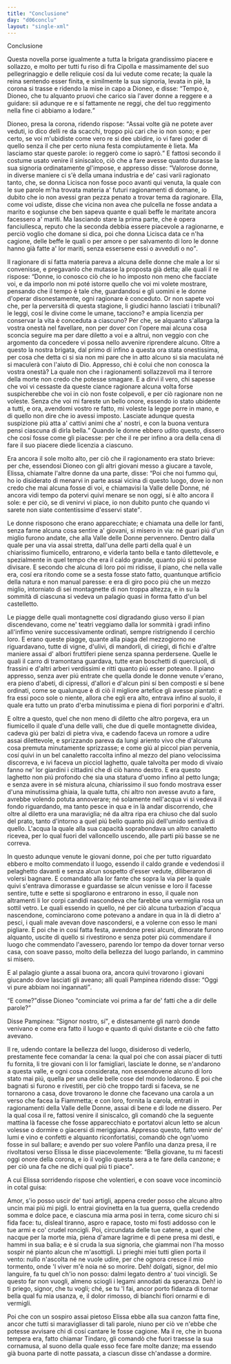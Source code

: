 ```yaml
---
title: "Conclusione"
day: "d06conclu"
layout: "single-xml"
---
```

<div id="d06conclu" type="conclusion" who="author">
<head>Conclusione</head>
<p>
<milestone id="p06970001"/>Questa novella porse igualmente a tutta la brigata grandissimo piacere e sollazzo, e molto per tutti fu riso di 
          <name persref="fratecipolla" type="person">fra Cipolla</name> e massimamente del suo pellegrinaggio e delle reliquie cosí da lui vedute come recate; la quale la 
          <name persref="elissa" type="person">reina</name> sentendo esser finita, e similmente la sua signoria, levata in piè, la corona si trasse e ridendo la mise in capo a 
          <name persref="dioneo" type="person">Dioneo</name>, e disse: 
          <milestone id="p06970002"/>
<q direct="unspecified" who="elissa">Tempo è, 
          <name persref="dioneo" type="person">Dioneo</name>, che tu alquanto pruovi che carico sia l'aver donne a reggere e a guidare: sii adunque re e sí fattamente ne reggi, che del tuo reggimento nella fine ci abbiamo a lodare.</q></p>
<p>
<milestone id="p06970003"/>
<name persref="dioneo" type="person">Dioneo</name>, presa la corona, ridendo rispose: 
          <q direct="unspecified" who="dioneo">Assai volte già ne potete aver veduti, io dico delli re da scacchi, troppo piú cari che io non sono; e per certo, se voi m'ubidiste come vero re si dee ubidire, io vi farei goder di quello senza il che per certo niuna festa compiutamente è lieta. Ma lasciamo star queste parole: io reggerò come io saprò.</q>
<milestone id="p06970004"/>E fattosi secondo il costume usato venire il siniscalco, ciò che a fare avesse quanto durasse la sua signoria ordinatamente gl'impose, e appresso disse: 
          <q direct="unspecified" who="dioneo">Valorose donne, in diverse maniere ci s'è della umana industria e de' casi varii ragionato tanto, che, se donna 
          <name persref="licisca" type="person">Licisca</name> non fosse poco avanti qui venuta, la quale con le sue parole m'ha trovata materia a' futuri ragionamenti di domane, io dubito che io non avessi gran pezza penato a trovar tema da ragionare. 
          <milestone id="p06970005"/>Ella, come voi udiste, disse che vicina non avea che pulcella ne fosse andata a marito e sogiunse che ben sapeva quante e quali beffe le maritate ancora facessero a' mariti. 
          <milestone id="p06970006"/>Ma lasciando stare la prima parte, che è opera fanciullesca, reputo che la seconda debbia essere piacevole a ragionarne, e perciò voglio che domane si dica, poi che donna 
          <name persref="licisca" type="person">Licisca</name> data ce n'ha cagione, 
          <seg type="topic">delle beffe le quali o per amore o per salvamento di loro le donne hanno già fatte a' lor mariti, senza essersene essi o avveduti o no</seg></q>.</p>
<p>
<milestone id="p06970007"/>Il ragionare di sí fatta materia pareva a alcuna delle donne che male a lor si convenisse, e pregavanlo che mutasse la proposta già detta; alle quali il 
          <name persref="dioneo" type="person">re</name> rispose: 
          <milestone id="p06970008"/>
<q direct="unspecified" who="dioneo">Donne, io conosco ciò che io ho imposto non meno che facciate voi, e da imporlo non mi poté istorre quello che voi mi volete mostrare, pensando che il tempo è tale che, guardandosi e gli uomini e le donne d'operar disonestamente, ogni ragionare è conceduto. 
          <milestone id="p06970009"/>Or non sapete voi che, per la perversità di questa stagione, li giudici hanno lasciati i tribunali? le leggi, cosí le divine come le umane, tacciono? e ampia licenzia per conservar la vita è conceduta a ciascuno? 
          <milestone id="p06970010"/>Per che, se alquanto s'allarga la vostra onestà nel favellare, non per dover con l'opere mai alcuna cosa sconcia seguire ma per dare diletto a voi e a altrui, non veggio con che argomento da concedere vi possa nello avvenire riprendere alcuno. 
          <milestone id="p06970011"/>Oltre a questo la nostra brigata, dal primo dí infino a questa ora stata onestissima, per cosa che detta ci si sia non mi pare che in atto alcuno si sia maculata né si maculerà con l'aiuto di Dio. 
          <milestone id="p06970012"/>Appresso, chi è colui che non conosca la vostra onestà? La quale non che i ragionamenti sollazzevoli ma il terrore della morte non credo che potesse smagare. 
          <milestone id="p06970013"/>E a dirvi il vero, chi sapesse che voi vi cessaste da queste ciance ragionare alcuna volta forse suspicherebbe che voi in ciò non foste colpevoli, e per ciò ragionare non ne voleste. 
          <milestone id="p06970014"/>Senza che voi mi fareste un bello onore, essendo io stato ubidente a tutti, e ora, avendomi vostro re fatto, mi voleste la legge porre in mano, e di quello non dire che io avessi imposto. 
          <milestone id="p06970015"/>Lasciate adunque questa suspizione piú atta a' cattivi animi che a' nostri, e con la buona ventura pensi ciascuna di dirla bella.</q>
<milestone id="p06970016"/>Quando le donne ebbero udito questo, dissero che cosí fosse come gli piacesse: per che il re per infino a ora della cena di fare il suo piacere diede licenzia a ciascuno.</p>
<p>
<milestone id="p06970017"/>Era ancora il sole molto alto, per ciò che il ragionamento era stato brieve: per che, essendosi 
          <name persref="dioneo" type="person">Dioneo</name> con gli altri giovani messo a giucare a tavole, 
          <name persref="elissa" type="person">Elissa</name>, chiamate l'altre donne da una parte, disse: 
          <milestone id="p06970018"/>
<q direct="unspecified" who="elissa">Poi che noi fummo qui, ho io disiderato di menarvi in parte assai vicina di questo luogo, dove io non credo che mai alcuna fosse di voi, e chiamavisi la 
          <name placeref="valledonnebrigata-01" type="place">Valle delle Donne</name>, né ancora vidi tempo da potervi quivi menare se non oggi, sí è alto ancora il sole: e per ciò, se di venirvi vi piace, io non dubito punto che quando vi sarete non siate contentissime d'esservi state</q>.</p>
<!--*********g.r. 04/30: here a very good natural description which co
uld benefit from some kind of element / attribute to pecularly define
it*******-->
<p>
<milestone id="p06970019"/>Le donne risposono che erano apparecchiate; e chiamata una delle lor fanti, senza farne alcuna cosa sentire a' giovani, si misero in via: né guari piú d'un miglio furono andate, che alla 
          <name placeref="valledonnebrigata-01" type="place">Valle delle Donne</name> pervennero. Dentro dalla quale per una via assai stretta, dall'una delle parti della qual è un 
          <name placeref="fiumicello1-c06" type="place">chiarissimo fiumicello</name>, entrarono, e viderla tanto bella e tanto dilettevole, e spezialmente in quel tempo che era il caldo grande, quanto piú si potesse divisare. 
          <milestone id="p06970020"/>E secondo che alcuna di loro poi mi ridisse, il piano, che nella valle era, cosí era ritondo come se a sesta fosse stato fatto, quantunque artificio della natura e non manual paresse: e era di giro poco piú che un mezzo miglio, intorniato di 
          <name placeref="montagnette-c06" type="place">sei montagnette</name> di non troppa altezza, e in su la sommità di ciascuna si vedeva un palagio quasi in forma fatto d'un bel castelletto.</p>
<p>
<milestone id="p06970021"/>Le piagge delle quali 
          <name placeref="montagnette-c06" type="place">montagnette</name> cosí digradando giuso verso il pian discendevano, come ne' teatri veggiamo dalla lor sommità i gradi infino all'infimo venire successivamente ordinati, sempre ristrignendo il cerchio loro. 
          <milestone id="p06970022"/>E erano queste piagge, quante alla piaga del mezzogiorno ne riguardavano, tutte di vigne, d'ulivi, di mandorli, di ciriegi, di fichi e d'altre maniere assai d'
          <name placeref="alberifrutt-c06" type="place">albori fruttiferi</name> piene senza spanna perdersene. 
          <milestone id="p06970023"/>Quelle le quali il carro di tramontana guardava, tutte eran boschetti di querciuoli, di frassini e d'altri arberi verdissimi e ritti quanto piú esser poteano. 
          <milestone id="p06970024"/>Il piano appresso, senza aver piú entrate che quella donde le donne venute v'erano, era pieno d'abeti, di cipressi, d'allori e d'alcun pini sí ben composti e sí bene ordinati, come se qualunque è di ciò il migliore artefice gli avesse piantati: e fra essi poco sole o niente, allora che egli era alto, entrava infino al suolo, il quale era tutto un 
          <name placeref="prato-c06" type="place">prato</name> d'erba minutissima e piena di fiori porporini e d'altri.</p>
<p>
<milestone id="p06970025"/>E oltre a questo, quel che non meno di diletto che altro porgeva, era un 
          <name placeref="fiumicello2-c06" type="place">fiumicello</name> il quale d'una delle valli, che due di quelle 
          <name placeref="montagnette-c06" type="place">montagnette</name> dividea, cadeva giú per balzi di pietra viva, e cadendo faceva un romore a udire assai dilettevole, e sprizzando pareva da lungi ariento vivo che d'alcuna cosa premuta minutamente sprizzasse; 
          <milestone id="p06970026"/>e come giú al piccol pian pervenia, cosí quivi in un bel canaletto raccolta infino al mezzo del piano velocissima discorreva, e ivi faceva un picciol 
          <name placeref="laghettobrigata-01" type="place">laghetto</name>, quale talvolta per modo di vivaio fanno ne' lor giardini i cittadini che di ciò hanno destro. 
          <milestone id="p06970027"/>E era questo laghetto non piú profondo che sia una statura d'uomo infino al petto lunga; e senza avere in sé mistura alcuna, chiarissimo il suo fondo mostrava esser d'una minutissima ghiaia, la quale tutta, chi altro non avesse avuto a fare, avrebbe volendo potuta annoverare; né solamente nell'acqua vi si vedeva il fondo riguardando, ma tanto pesce in qua e in là andar discorrendo, che oltre al diletto era una maraviglia; 
          <milestone id="p06970028"/>né da altra ripa era chiuso che dal suolo del prato, tanto d'intorno a quel piú bello quanto piú dell'umido sentiva di quello. L'acqua la quale alla sua capacità soprabondava un altro canaletto ricevea, per lo qual fuori del valloncello uscendo, alle parti piú basse se ne correva.</p>
<!--*******fine descrizione******-->
<p>
<milestone id="p06970029"/>In questo adunque venute le giovani donne, poi che per tutto riguardato ebbero e molto commendato il luogo, essendo il caldo grande e vedendosi il 
          <name placeref="laghettobrigata-01" type="place">pelaghetto</name> davanti e senza alcun sospetto d'esser vedute, diliberaron di volersi bagnare. 
          <milestone id="p06970030"/>E comandato alla lor fante che sopra la via per la quale quivi s'entrava dimorasse e guardasse se alcun venisse e loro il facesse sentire, tutte e sette si spogliarono e entrarono in esso, il quale non altramenti li lor corpi candidi nascondeva che farebbe una vermiglia rosa un sottil vetro. 
          <milestone id="p06970031"/>Le quali essendo in quello, né per ciò alcuna turbazion d'acqua nascendone, cominciarono come potevano a andare in qua in là di dietro a' pesci, i quali male avevan dove nascondersi, e a volerne con esso le mani pigliare. 
          <milestone id="p06970032"/>E poi che in cosí fatta festa, avendone presi alcuni, dimorate furono alquanto, uscite di quello si rivestirono e senza poter piú commendare il luogo che commendato l'avessero, parendo lor tempo da dover tornar verso casa, con soave passo, molto della bellezza del luogo parlando, in cammino si misero.</p>
<p>
<milestone id="p06970033"/>E al palagio giunte a assai buona ora, ancora quivi trovarono i giovani giucando dove lasciati gli aveano; alli quali 
          <name persref="pampinea" type="person">Pampinea</name> ridendo disse: 
          <q direct="unspecified" who="pampinea">Oggi vi pure abbiam noi ingannati</q>.</p>
<p>
<milestone id="p06970034"/>
<q direct="unspecified" who="dioneo">E come?</q>disse 
          <name persref="dioneo" type="person">Dioneo</name>
<q direct="unspecified">cominciate voi prima a far de' fatti che a dir delle parole?</q></p>
<p>
<milestone id="p06970035"/>Disse 
          <name persref="pampinea" type="person">Pampinea</name>: 
          <q direct="unspecified" who="pampinea">Signor nostro, sí</q>, e distesamente gli narrò donde venivano e come era fatto il luogo e quanto di quivi distante e ciò che fatto avevano.</p>
<p>
<milestone id="p06970036"/>Il 
          <name persref="dioneo" type="person">re</name>, udendo contare la bellezza del luogo, disideroso di vederlo, prestamente fece comandar la cena: la qual poi che con assai piacer di tutti fu fornita, li tre giovani con li lor famigliari, lasciate le donne, se n'andarono a questa valle, e ogni cosa considerata, non essendovene alcuno di loro stato mai piú, quella per una delle belle cose del mondo lodarono. 
          <milestone id="p06970037"/>E poi che bagnati si furono e rivestiti, per ciò che troppo tardi si faceva, se ne tornarono a casa, dove trovarono le donne che facevano una carola a un verso che facea la 
          <name persref="fiammetta" type="person">Fiammetta</name>; e con loro, fornita la carola, entrati in ragionamenti della 
          <name placeref="valledonnebrigata-01" type="place">Valle delle Donne</name>, assai di bene e di lode ne dissero. 
          <milestone id="p06970038"/>Per la qual cosa il 
          <name persref="dioneo" type="person">re</name>, fattosi venire il siniscalco, gli comandò che la seguente mattina là facesse che fosse apparecchiato e portatovi alcun letto se alcun volesse o dormire o giacersi di meriggiana. 
          <milestone id="p06970039"/>Appresso questo, fatto venir de' lumi e vino e confetti e alquanto riconfortatisi, comandò che ogn'uomo fosse in sul ballare; e avendo per suo volere 
          <name persref="panfilo" type="person">Panfilo</name> una danza presa, il 
          <name persref="dioneo" type="person">re</name> rivoltatosi verso 
          <name persref="elissa" type="person">Elissa</name> le disse piacevolemente: 
          <milestone id="p06970040"/>
<q direct="unspecified" who="dioneo">Bella giovane, tu mi facesti oggi onore della corona, e io il voglio questa sera a te fare della canzone; e per ciò una fa che ne dichi qual piú ti piace</q>.</p>
<p>
<milestone id="p06970041"/>A cui 
          <name persref="elissa" type="person">Elissa</name> sorridendo rispose che volentieri, e con soave voce incominciò in cotal guisa:</p>
<div3 type="song" who="elissa">
<lg>
<milestone id="p06970042"/>
<l>Amor, s'io posso uscir de' tuoi artigli,</l>
<l>appena creder posso</l>
<l>che alcuno altro uncin mai piú mi pigli.</l>
</lg>
<lg>
<milestone id="p06970043"/>
<l>Io entrai giovinetta en la tua guerra,</l>
<l>quella credendo somma e dolce pace,</l>
<l>e ciascuna mia arma posi in terra,</l>
<l>come sicuro chi si fida face:</l>
<l>tu, disleal tiranno, aspro e rapace,</l>
<l>tosto mi fosti addosso</l>
<l>con le tue armi e co' crudel roncigli.</l>
</lg>
<lg>
<milestone id="p06970044"/>
<l>Poi, circundata delle tue catene,</l>
<l>a quel che nacque per la morte mia,</l>
<l>piena d'amare lagrime e di pene</l>
<l>presa mi desti, e hammi in sua balia;</l>
<l>e è sí cruda la sua signoria,</l>
<l>che giammai non l'ha mosso</l>
<l>sospir né pianto alcun che m'asottigli.</l>
</lg>
<lg>
<milestone id="p06970045"/>
<l>Li prieghi miei tutti glien porta il vento:</l>
<l>nullo n'ascolta né ne vuole udire,</l>
<l>per che ognora cresce il mio tormento,</l>
<l>onde 'l viver m'è noia né so morire.</l>
<l>Deh! dolgati, signor, del mio languire,</l>
<l>fa tu quel ch'io non posso:</l>
<l>dalmi legato dentro a' tuoi vincigli.</l>
</lg>
<lg>
<milestone id="p06970046"/>
<l>Se questo far non vuogli, almeno sciogli</l>
<l>i legami annodati da speranza.</l>
<l>Deh! io ti priego, signor, che tu vogli;</l>
<l>ché, se tu 'l fai, ancor porto fidanza</l>
<l>di tornar bella qual fu mia usanza,</l>
<l>e, il dolor rimosso,</l>
<l>di bianchi fiori ornarmi e di vermigli.</l>
</lg>
</div3>
<p>
<milestone id="p06970047"/>Poi che con un sospiro assai pietoso 
          <name persref="elissa" type="person">Elissa</name> ebbe alla sua canzon fatta fine, ancor che tutti si maravigliasser di tali parole, niuno per ciò ve n'ebbe che potesse avvisare chi di cosí cantare le fosse cagione. 
          <milestone id="p06970048"/>Ma il 
          <name persref="dioneo" type="person">re</name>, che in buona tempera era, fatto chiamar 
          <name persref="tindaro" type="person">Tindaro</name>, gli comandò che fuori traesse la sua cornamusa, al suono della quale esso fece fare molte danze; ma essendo già buona parte di notte passata, a ciascun disse ch'andasse a dormire.</p>
</div>